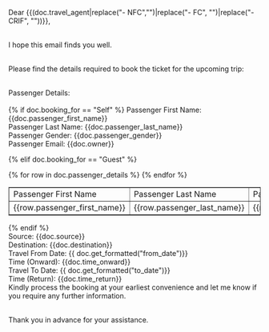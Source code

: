 <p>Dear {{(doc.travel_agent|replace("- NFC","")|replace("- FC", "")|replace("- CRIF", ""))}},<br><br></p>

<p>I hope this email finds you well.<br><br></p>

<p>Please find the details required to book the ticket for the upcoming trip:<br><br></p>

<p>Passenger Details:<br><br>
{% if doc.booking_for == "Self"  %}
Passenger First Name: {{doc.passenger_first_name}}<br>
Passenger Last Name: {{doc.passenger_last_name}}<br>
Passenger Gender: {{doc.passenger_gender}}<br>
Passenger Email: {{doc.owner}}<br>

{% elif doc.booking_for == "Guest" %}
<table border="1">
    <tr>
        <td>Passenger First Name</td>
        <td>Passenger Last Name</td>
        <td>Passenger Gender</td>
    </tr>
    {% for row in doc.passenger_details %}
    <tr>
        <td>{{row.passenger_first_name}}</td>
        <td>{{row.passenger_last_name}}</td>
        <td>{{row.passenger_gender}}</td>
    </tr>
    {% endfor %}
</table>
{% endif %}
<br>
<!--please add coding if booking_for=Self than upar wala otherwise ye samne wala table{{doc.passenger_details}}-->
Source: {{doc.source}}<br>
Destination: {{doc.destination}}<br>
Travel From Date: {{ doc.get_formatted("from_date")}}<br>
Time (Onward): {{doc.time_onward}}<br>
Travel To Date: {{ doc.get_formatted("to_date")}}<br>
Time (Return): {{doc.time_return}}<br>
Kindly process the booking at your earliest convenience and let me know if you require any further information.<br><br></p>

<p>Thank you in advance for your assistance.</p>
